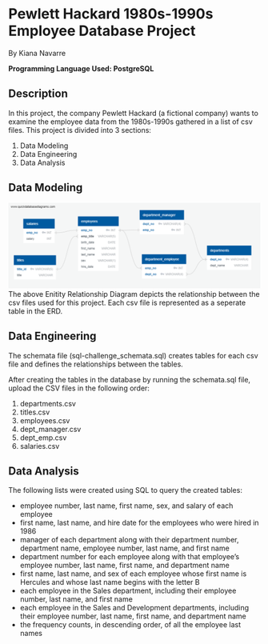 # Pewlett Hackard 1980s-1990s Employee Database Project
By Kiana Navarre

**Programming Language Used: PostgreSQL**

## Description
In this project, the company Pewlett Hackard (a fictional company) wants to examine the employee data from the 1980s-1990s gathered in a list of csv files.  This project is divided into 3 sections: 
1. Data Modeling
2. Data Engineering 
3. Data Analysis

## Data Modeling
![alt text](https://github.com/knavarre/sql-challenge/blob/main/EmployeeSQL/sql-challenge_ERD.png?raw=true)
The above Enitity Relationship Diagram depicts the relationship between the csv files used for this project.  Each csv file is represented as a seperate table in the ERD.  

## Data Engineering
The schemata file (sql-challenge_schemata.sql) creates tables for each csv file and defines the relationships between the tables.  

After creating the tables in the database by running the schemata.sql file, upload the CSV files in the following order: 
1. departments.csv
2. titles.csv
3. employees.csv
4. dept_manager.csv
5. dept_emp.csv
6. salaries.csv

## Data Analysis
The following lists were created using SQL to query the created tables:  
- employee number, last name, first name, sex, and salary of each employee
-  first name, last name, and hire date for the employees who were hired in 1986
-  manager of each department along with their department number, department name, employee number, last name, and first name
-  department number for each employee along with that employee’s employee number, last name, first name, and department name
-  first name, last name, and sex of each employee whose first name is Hercules and whose last name begins with the letter B
-  each employee in the Sales department, including their employee number, last name, and first name
-  each employee in the Sales and Development departments, including their employee number, last name, first name, and department name
-  the frequency counts, in descending order, of all the employee last names